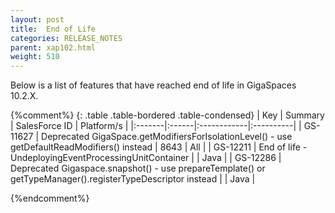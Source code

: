 ```yaml
---
layout: post
title:  End of Life
categories: RELEASE_NOTES
parent: xap102.html
weight: 510
---
```




Below is a list of features that have reached end of life in GigaSpaces 10.2.X.


{%comment%}
{: .table .table-bordered .table-condensed}
| Key | Summary | SalesForce ID | Platform/s |
|:-------|:------|:------------|:----------|
| GS-11627 | Deprecated GigaSpace.getModifiersForIsolationLevel() - use getDefaultReadModifiers() instead | 8643 | All |
| <nobr>GS-12211</nobr> | End of life - UndeployingEventProcessingUnitContainer |  | Java |
| GS-12286 | Deprecated Gigaspace.snapshot() - use prepareTemplate() or getTypeManager().registerTypeDescriptor instead | | Java |

{%endcomment%}